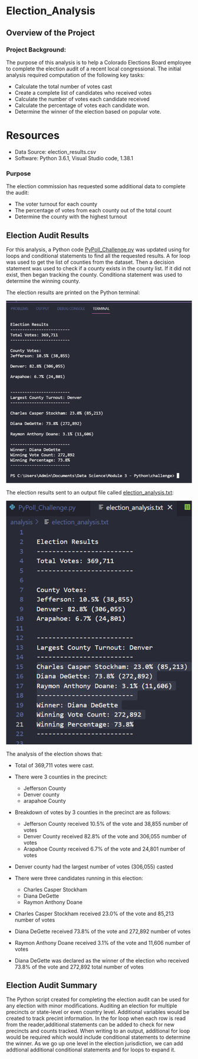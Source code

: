 # Election_Analysis

## Overview of the Project

### Project Background:

The purpose of this analysis is to help a Colorado Elections Board employee to complete the election audit of a recent local congressional. The initial analysis required computation of the following key tasks:

- Calculate the total number of votes cast
- Create a complete list of candidates who received votes
- Calculate the number of votes each candidate received 
- Calculate the percentage of votes each candidate won.
- Determine the winner of the election based on popular vote.

# Resources
- Data Source: election_results.csv
- Software: Python 3.6.1, Visual Studio code, 1.38.1


### Purpose
The election commission has requested some additional data to complete the audit:

- The voter turnout for each county
- The percentage of votes from each county out of the total count
- Determine the county with the highest turnout

## Election Audit Results

For this analysis, a Python code [PyPoll_Challenge.py](/PyPoll_Challenge.py) was updated using for loops and conditional statements to find all the requested results. A for loop was used to get the list of counties from the dataset.  Then a decision statement was used to check if a county exists in the county list. If it did not exist, then began tracking the county. Conditiona statement was used to determine the winning county. 

The election results are printed on the Python terminal:
   
![election_results_to_terminal.PNG](Resources/election_results_to_terminal.PNG)

The election results sent to an output file called [election_analysis.txt](analysis/election_analysis.txt):

![election_results_to_outputfile.PNG](Resources/election_results_to_outputfile.PNG)

The analysis of the election shows that:

- Total of 369,711 votes were cast.
- There were 3 counties in the precinct:
	- Jefferson County
	- Denver county
	- arapahoe County
- Breakdown of votes by 3 counties in the precinct are as follows:
	- Jefferson County received 10.5% of the vote and 38,855 number of votes  
	- Denver County received 82.8% of the vote and 306,055 number of votes
	- Arapahoe County received 6.7% of the vote and 24,801 number of votes 
- Denver county had the largest number of votes (306,055) casted

- There were three candidates running in this election: 
	- Charles Casper Stockham 
	- Diana DeGette 
	- Raymon Anthony Doane
- Charles Casper Stockham received 23.0% of the vote and 85,213 number of votes
- Diana DeGette received 73.8% of the vote and 272,892 number of votes
- Raymon Anthony Doane received 3.1% of the vote and 11,606 number of votes

- Diana DeGette was declared as the winner of the election who received 73.8% of the vote and 272,892 total number of votes

## Election Audit Summary

The Python script created for completing the election audit can be used for any election with minor modifications.  Auditing an election for multiple precincts or state-level or even country level.  Additional variables would be created to track precint information.  In the for loop when each row is read from the reader,additional statements can be added to check for new precincts and counts tracked.  When writing to an output, additional for loop would be required which would include conditional statements to determine the winner. As we go up one level in the election jurisdiction, we can add addtional additional conditional statements and for loops to expand it.